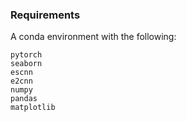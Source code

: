 ### **Requirements**

A conda environment with the following:
```
pytorch
seaborn
escnn
e2cnn
numpy
pandas
matplotlib
```
